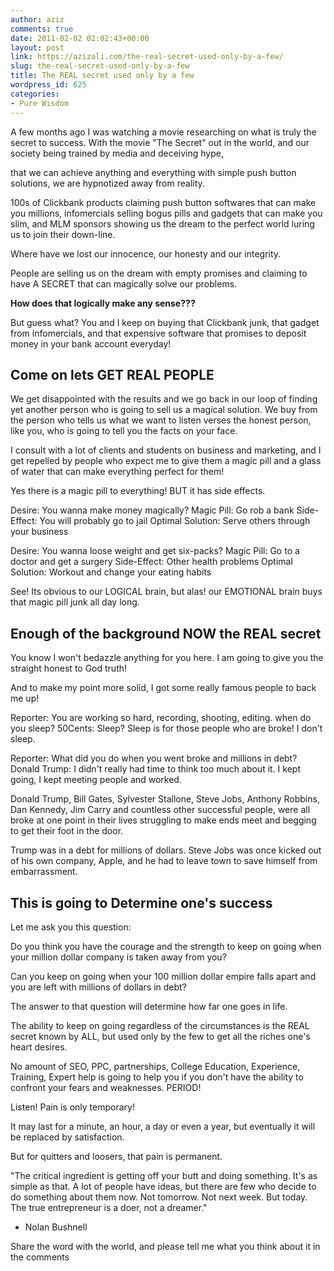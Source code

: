 ```yaml
---
author: aziz
comments: true
date: 2011-02-02 02:02:43+00:00
layout: post
link: https://azizali.com/the-real-secret-used-only-by-a-few/
slug: the-real-secret-used-only-by-a-few
title: The REAL secret used only by a few
wordpress_id: 625
categories:
- Pure Wisdom
---
```


A few months ago I was watching a movie researching on what is truly the secret to success. With the movie "The Secret" out in the world, and our society being trained by media and deceiving hype,
<!-- more -->
that we can achieve anything and everything with simple push button solutions, we are hypnotized away from reality.

100s of Clickbank products claiming push button softwares that can make you millions, infomercials selling bogus pills and gadgets that can make you slim, and MLM sponsors showing us the dream to the perfect world luring us to join their down-line.

Where have we lost our innocence, our honesty and our integrity.

People are selling us on the dream with empty promises and claiming to have A SECRET that can magically solve our problems.

**How does that logically make any sense???**

But guess what? You and I keep on buying that Clickbank junk, that gadget from infomercials, and that expensive software that promises to deposit money in your bank account everyday!


## Come on lets GET REAL PEOPLE


We get disappointed with the results and we go back in our loop of finding yet another person who is going to sell us a magical solution. We buy from the person who tells us what we want to listen verses the honest person, like you, who is going to tell you the facts on your face.

I consult with a lot of clients and students on business and marketing, and I get repelled by people who expect me to give them a magic pill and a glass of water that can make everything perfect for them!

Yes there is a magic pill to everything! BUT it has side effects.

Desire: You wanna make money magically?
Magic Pill: Go rob a bank
Side-Effect: You will probably go to jail
Optimal Solution: Serve others through your business

Desire: You wanna loose weight and get six-packs?
Magic Pill: Go to a doctor and get a surgery
Side-Effect: Other health problems
Optimal Solution: Workout and change your eating habits

See! Its obvious to our LOGICAL brain, but alas! our EMOTIONAL brain buys that magic pill junk all day long.


## Enough of the background NOW the REAL secret


You know I won't bedazzle anything for you here. I am going to give you the straight honest to God truth!

And to make my point more solid, I got some really famous people to back me up!

Reporter: You are working so hard, recording, shooting, editing. when do you sleep?
50Cents: Sleep? Sleep is for those people who are broke! I don't sleep.

Reporter: What did you do when you went broke and millions in debt?
Donald Trump: I didn't really had time to think too much about it. I kept going, I kept meeting people and worked.

Donald Trump, Bill Gates, Sylvester Stallone, Steve Jobs, Anthony Robbins, Dan Kennedy, Jim Carry and countless other successful people, were all broke at one point in their lives struggling to make ends meet and begging to get their foot in the door.

Trump was in a debt for millions of dollars. Steve Jobs was once kicked out of his own company, Apple, and he had to leave town to save himself from embarrassment.


## This is going to Determine one's success


Let me ask you this question:

Do you think you have the courage and the strength to keep on going when your million dollar company is taken away from you?

Can you keep on going when your 100 million dollar empire falls apart and you are left with millions of dollars in debt?

The answer to that question will determine how far one goes in life.

The ability to keep on going regardless of the circumstances is the REAL secret known by ALL, but used only by the few to get all the riches one's heart desires.

No amount of SEO, PPC, partnerships, College Education, Experience, Training, Expert help is going to help you if you don't have the ability to confront your fears and weaknesses. PERIOD!

Listen! Pain is only temporary!

It may last for a minute, an hour, a day or even a year, but eventually it will be replaced by satisfaction.

But for quitters and loosers, that pain is permanent.

"The critical ingredient is getting off your butt and doing something. It's as simple as that. A lot of people have ideas, but there are few who decide to do something about them now. Not tomorrow. Not next week. But today. The true entrepreneur is a doer, not a dreamer."
- Nolan Bushnell

Share the word with the world, and please tell me what you think about it in the comments
